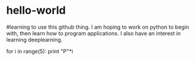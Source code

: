 # hello-world
#learning to use this github thing. I am hoping to work on python to begin with, then learn how to program applications. I also have an interest in learning deeplearning.

for i in range(5):
  print "P"*i
